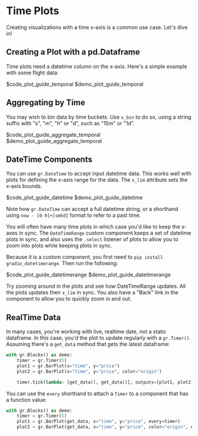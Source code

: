 # Time Plots

Creating visualizations with a time x-axis is a common use case. Let's dive in!

## Creating a Plot with a pd.Dataframe

Time plots need a datetime column on the x-axis. Here's a simple example with some flight data:

$code_plot_guide_temporal
$demo_plot_guide_temporal

## Aggregating by Time

You may wish to bin data by time buckets. Use `x_bin` to do so, using a string suffix with "s", "m", "h" or "d", such as "15m" or "1d".

$code_plot_guide_aggregate_temporal
$demo_plot_guide_aggregate_temporal

## DateTime Components

You can use `gr.DateTime` to accept input datetime data. This works well with plots for defining the x-axis range for the data. The `x_lim` attribute sets the x-axis bounds.

$code_plot_guide_datetime
$demo_plot_guide_datetime

Note how `gr.DateTime` can accept a full datetime string, or a shorthand using `now - [0-9]+[smhd]` format to refer to a past time.

You will often have many time plots in which case you'd like to keep the x-axes in sync. The `DateTimeRange` custom component keeps a set of datetime plots in sync, and also uses the `.select` listener of plots to allow you to zoom into plots while keeping plots in sync. 

Because it is a custom component, you first need to `pip install gradio_datetimerange`. Then run the following:

$code_plot_guide_datetimerange
$demo_plot_guide_datetimerange

Try zooming around in the plots and see how DateTimeRange updates. All the plots updates their `x_lim` in sync. You also have a "Back" link in the component to allow you to quickly zoom in and out.

## RealTime Data

In many cases, you're working with live, realtime date, not a static dataframe. In this case, you'd the plot to update regularly with a `gr.Timer()`. Assuming there's a `get_data` method that gets the latest dataframe:

```python
with gr.Blocks() as demo:
    timer = gr.Timer(5)
    plot1 = gr.BarPlot(x="time", y="price")
    plot2 = gr.BarPlot(x="time", y="price", color="origin")

    timer.tick(lambda: [get_data(), get_data()], outputs=[plot1, plot2])
```

You can use the `every` shorthand to attach a `Timer` to a component that has a function value:

```python
with gr.Blocks() as demo:
    timer = gr.Timer(5)
    plot1 = gr.BarPlot(get_data, x="time", y="price", every=timer)
    plot2 = gr.BarPlot(get_data, x="time", y="price", color="origin", every=timer)
```


